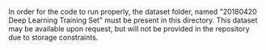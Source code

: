 In order for the code to run properly, the dataset folder, named "20180420 Deep 
Learning Training Set" must be present in this directory. This dataset may be 
available upon request, but will not be provided in the repository due to 
storage constraints.
